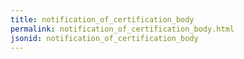 ```yaml
---
title: notification_of_certification_body
permalink: notification_of_certification_body.html
jsonid: notification_of_certification_body
---
```

